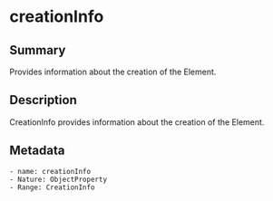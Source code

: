 <!-- Automatically generated by spec-parser v2.0.0 on 2023-12-25T20:28:21.783513+00:00 -->
<!-- SPDX-License-Identifier: Community-Spec-1.0 -->

# creationInfo

## Summary

Provides information about the creation of the Element.


## Description

CreationInfo provides information about the creation of the Element.


## Metadata

    - name: creationInfo
    - Nature: ObjectProperty
    - Range: CreationInfo




